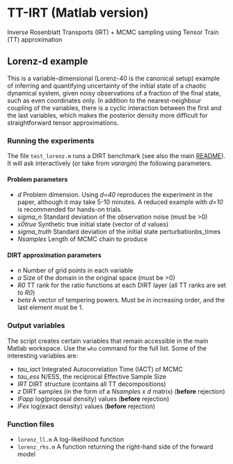 # TT-IRT (Matlab version)
Inverse Rosenblatt Transports (IRT) + MCMC sampling using Tensor Train (TT) approximation


## Lorenz-d example

This is a variable-dimensional (Lorenz-40 is the canonical setup) example of inferring and quantifying uncertainty of the initial state of a chaotic dynamical system, given noisy observations of a fraction of the final state, such as even coordinates only. In addition to the nearest-neighbour coupling of the variables, there is a cyclic interaction between the first and the last variables, which makes the posterior density more difficult for straightforward tensor approximations.

### Running the experiments

The file `test_lorenz.m` runs a DIRT benchmark (see also the main [README](https://github.com/dolgov/TT-IRT/blob/master/README.md)).
It will ask interactively (or take from *varargin*) the following parameters.

#### Problem parameters
 * *d* Problem dimension. Using *d=40* reproduces the experiment in the paper, although it may take 5-10 minutes. A reduced example with *d=10* is recommended for hands-on trials.
 * *sigma_n* Standard deviation of the observation noise (must be >0)
 * *x0true* Synthetic true initial state (vector of *d* values)
 * *sigma_truth* Standard deviation of the initial state perturbationbs_times
 * *Nsamples* Length of MCMC chain to produce

#### DIRT approximation parameters
 * *n* Number of grid points in each variable
 * *a* Size of the domain in the original space (must be >0)
 * *R0* TT rank for the ratio functions at each DIRT layer (all TT ranks are set to *R0*)
 * *beta* A vector of tempering powers. Must be in increasing order, and the last element must be 1.


### Output variables

The script creates certain variables that remain accessible in the main Matlab workspace.
Use the `who` command for the full list.
Some of the interesting variables are:

 * *tau_iact* Integrated Autocorrelation Time (IACT) of MCMC
 * *tau_ess* N/ESS, the reciprocal Effective Sample Size
 * *IRT* DIRT structure (contains all TT decompositions)
 * *z* DIRT samples (in the form of a *Nsamples* x *d* matrix) (**before** rejection)
 * *lFapp* log(proposal density) values (**before** rejection)
 * *lFex* log(exact density) values (**before** rejection)



### Function files

 * `lorenz_ll.m` A log-likelihood function
 * `lorenz_rhs.m` A function returning the right-hand side of the forward model


